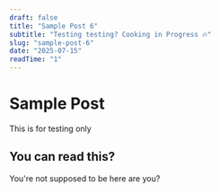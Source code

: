 ```yaml
---
draft: false
title: "Sample Post 6"
subtitle: "Testing testing? Cooking in Progress 🔥"
slug: "sample-post-6"
date: "2025-07-15"
readTime: "1"
---
```


# Sample Post

This is for testing only

## You can read this?

You're not supposed to be here are you?